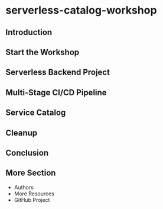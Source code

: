 # serverless-catalog-workshop

## Introduction
## Start the Workshop
## Serverless Backend Project
## Multi-Stage CI/CD Pipeline
## Service Catalog 
## Cleanup
## Conclusion

## More Section
- Authors
- More Resources
- GitHub Project
